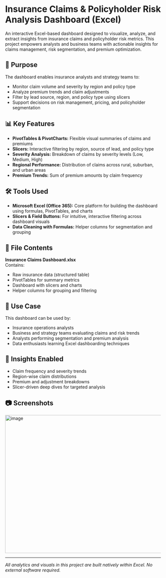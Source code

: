 # Insurance Claims & Policyholder Risk Analysis Dashboard (Excel)

An interactive Excel-based dashboard designed to visualize, analyze, and extract insights from insurance claims and policyholder risk metrics. This project empowers analysts and business teams with actionable insights for claims management, risk segmentation, and premium optimization.

## 📌 Purpose

The dashboard enables insurance analysts and strategy teams to:

- Monitor claim volume and severity by region and policy type
- Analyze premium trends and claim adjustments
- Filter by lead source, region, and policy type using slicers
- Support decisions on risk management, pricing, and policyholder segmentation

## 📊 Key Features

- **PivotTables & PivotCharts:** Flexible visual summaries of claims and premiums
- **Slicers:** Interactive filtering by region, source of lead, and policy type
- **Severity Analysis:** Breakdown of claims by severity levels (Low, Medium, High)
- **Regional Performance:** Distribution of claims across rural, suburban, and urban areas
- **Premium Trends:** Sum of premium amounts by claim frequency

## 🛠️ Tools Used

- **Microsoft Excel (Office 365):** Core platform for building the dashboard using formulas, PivotTables, and charts
- **Slicers & Field Buttons:** For intuitive, interactive filtering across dashboard visuals
- **Data Cleaning with Formulas:** Helper columns for segmentation and grouping

## 📁 File Contents

**Insurance Claims Dashboard.xlsx**  
Contains:
- Raw insurance data (structured table)
- PivotTables for summary metrics
- Dashboard with slicers and charts
- Helper columns for grouping and filtering

## 📌 Use Case

This dashboard can be used by:

- Insurance operations analysts
- Business and strategy teams evaluating claims and risk trends
- Analysts performing segmentation and premium analysis
- Data enthusiasts learning Excel dashboarding techniques

## 🧠 Insights Enabled

- Claim frequency and severity trends
- Region-wise claim distributions
- Premium and adjustment breakdowns
- Slicer-driven deep dives for targeted analysis

## 📷 Screenshots

<img width="1264" height="445" alt="image" src="https://github.com/user-attachments/assets/02c2b275-3d82-4e5f-8746-c186f1da7674" />


---

*All analytics and visuals in this project are built natively within Excel. No external software required.*
